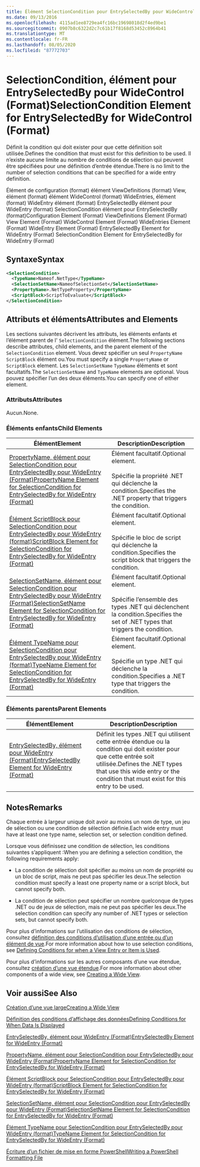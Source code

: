 ```yaml
---
title: Élément SelectionCondition pour EntrySelectedBy pour WideControl (format) | Microsoft Docs
ms.date: 09/13/2016
ms.openlocfilehash: 4115ad1ee8729ea4fc16bc19698018d2f4ed9be1
ms.sourcegitcommit: 0907b8c6322d2c7c61b17f8168d53452c8964b41
ms.translationtype: MT
ms.contentlocale: fr-FR
ms.lasthandoff: 08/05/2020
ms.locfileid: "87772703"
---
```

# <a name="selectioncondition-element-for-entryselectedby-for-widecontrol-format"></a><span data-ttu-id="5114a-102">SelectionCondition, élément pour EntrySelectedBy pour WideControl (Format)</span><span class="sxs-lookup"><span data-stu-id="5114a-102">SelectionCondition Element for EntrySelectedBy for WideControl (Format)</span></span>

<span data-ttu-id="5114a-103">Définit la condition qui doit exister pour que cette définition soit utilisée.</span><span class="sxs-lookup"><span data-stu-id="5114a-103">Defines the condition that must exist for this definition to be used.</span></span> <span data-ttu-id="5114a-104">Il n’existe aucune limite au nombre de conditions de sélection qui peuvent être spécifiées pour une définition d’entrée étendue.</span><span class="sxs-lookup"><span data-stu-id="5114a-104">There is no limit to the number of selection conditions that can be specified for a wide entry definition.</span></span>

<span data-ttu-id="5114a-105">Élément de configuration (format) élément ViewDefinitions (format) View, élément (format) élément WideControl (format) WideEntries, élément (format) WideEntry élément (format) EntrySelectedBy élément pour WideEntry (format) SelectionCondition élément pour EntrySelectedBy (format)</span><span class="sxs-lookup"><span data-stu-id="5114a-105">Configuration Element (Format) ViewDefinitions Element (Format) View Element (Format) WideControl Element (Format) WideEntries Element (Format) WideEntry Element (Format) EntrySelectedBy Element for WideEntry (Format) SelectionCondition Element for EntrySelectedBy for WideEntry (Format)</span></span>

## <a name="syntax"></a><span data-ttu-id="5114a-106">Syntaxe</span><span class="sxs-lookup"><span data-stu-id="5114a-106">Syntax</span></span>

```xml
<SelectionCondition>
  <TypeName>Nameof.NetType</TypeName>
  <SelectionSetName>NameofSelectionSet</SelectionSetName>
  <PropertyName>.NetTypeProperty</PropertyName>
  <ScriptBlock>ScriptToEvaluate</ScriptBlock>
</SelectionCondition>
```

## <a name="attributes-and-elements"></a><span data-ttu-id="5114a-107">Attributs et éléments</span><span class="sxs-lookup"><span data-stu-id="5114a-107">Attributes and Elements</span></span>

<span data-ttu-id="5114a-108">Les sections suivantes décrivent les attributs, les éléments enfants et l’élément parent de l' `SelectionCondition` élément.</span><span class="sxs-lookup"><span data-stu-id="5114a-108">The following sections describe attributes, child elements, and the parent element of the `SelectionCondition` element.</span></span> <span data-ttu-id="5114a-109">Vous devez spécifier un seul `PropertyName` `ScriptBlock` élément ou.</span><span class="sxs-lookup"><span data-stu-id="5114a-109">You must specify a single `PropertyName` or `ScriptBlock` element.</span></span> <span data-ttu-id="5114a-110">Les `SelectionSetName` `TypeName` éléments et sont facultatifs.</span><span class="sxs-lookup"><span data-stu-id="5114a-110">The `SelectionSetName` and `TypeName` elements are optional.</span></span> <span data-ttu-id="5114a-111">Vous pouvez spécifier l’un des deux éléments.</span><span class="sxs-lookup"><span data-stu-id="5114a-111">You can specify one of either element.</span></span>

### <a name="attributes"></a><span data-ttu-id="5114a-112">Attributs</span><span class="sxs-lookup"><span data-stu-id="5114a-112">Attributes</span></span>

<span data-ttu-id="5114a-113">Aucun.</span><span class="sxs-lookup"><span data-stu-id="5114a-113">None.</span></span>

### <a name="child-elements"></a><span data-ttu-id="5114a-114">Éléments enfants</span><span class="sxs-lookup"><span data-stu-id="5114a-114">Child Elements</span></span>

|<span data-ttu-id="5114a-115">Élément</span><span class="sxs-lookup"><span data-stu-id="5114a-115">Element</span></span>|<span data-ttu-id="5114a-116">Description</span><span class="sxs-lookup"><span data-stu-id="5114a-116">Description</span></span>|
|-------------|-----------------|
|[<span data-ttu-id="5114a-117">PropertyName, élément pour SelectionCondition pour EntrySelectedBy pour WideEntry (Format)</span><span class="sxs-lookup"><span data-stu-id="5114a-117">PropertyName Element for SelectionCondition for EntrySelectedBy for WideEntry (Format)</span></span>](./propertyname-element-for-selectioncondition-for-entryselectedby-for-wideentry-format.md)|<span data-ttu-id="5114a-118">Élément facultatif.</span><span class="sxs-lookup"><span data-stu-id="5114a-118">Optional element.</span></span><br /><br /> <span data-ttu-id="5114a-119">Spécifie la propriété .NET qui déclenche la condition.</span><span class="sxs-lookup"><span data-stu-id="5114a-119">Specifies the .NET property that triggers the condition.</span></span>|
|[<span data-ttu-id="5114a-120">Élément ScriptBlock pour SelectionCondition pour EntrySelectedBy pour WideEntry (format)</span><span class="sxs-lookup"><span data-stu-id="5114a-120">ScriptBlock Element for SelectionCondition for EntrySelectedBy for WideEntry (Format)</span></span>](./scriptblock-element-for-selectioncondition-for-entryselectedby-for-widecontrol-format.md)|<span data-ttu-id="5114a-121">Élément facultatif.</span><span class="sxs-lookup"><span data-stu-id="5114a-121">Optional element.</span></span><br /><br /> <span data-ttu-id="5114a-122">Spécifie le bloc de script qui déclenche la condition.</span><span class="sxs-lookup"><span data-stu-id="5114a-122">Specifies the script block that triggers the condition.</span></span>|
|[<span data-ttu-id="5114a-123">SelectionSetName, élément pour SelectionCondition pour EntrySelectedBy pour WideEntry (Format)</span><span class="sxs-lookup"><span data-stu-id="5114a-123">SelectionSetName Element for SelectionCondition for EntrySelectedBy for WideEntry (Format)</span></span>](./selectionsetname-element-for-selectioncondition-for-entryselectedby-for-wideentry-format.md)|<span data-ttu-id="5114a-124">Élément facultatif.</span><span class="sxs-lookup"><span data-stu-id="5114a-124">Optional element.</span></span><br /><br /> <span data-ttu-id="5114a-125">Spécifie l’ensemble des types .NET qui déclenchent la condition.</span><span class="sxs-lookup"><span data-stu-id="5114a-125">Specifies the set of .NET types that triggers the condition.</span></span>|
|[<span data-ttu-id="5114a-126">Élément TypeName pour SelectionCondition pour EntrySelectedBy pour WideEntry (format)</span><span class="sxs-lookup"><span data-stu-id="5114a-126">TypeName Element for SelectionCondition for EntrySelectedBy for WideEntry (Format)</span></span>](./typename-element-for-selectioncondition-for-entryselectedby-for-widecontrol-format.md)|<span data-ttu-id="5114a-127">Élément facultatif.</span><span class="sxs-lookup"><span data-stu-id="5114a-127">Optional element.</span></span><br /><br /> <span data-ttu-id="5114a-128">Spécifie un type .NET qui déclenche la condition.</span><span class="sxs-lookup"><span data-stu-id="5114a-128">Specifies a .NET type that triggers the condition.</span></span>|

### <a name="parent-elements"></a><span data-ttu-id="5114a-129">Éléments parents</span><span class="sxs-lookup"><span data-stu-id="5114a-129">Parent Elements</span></span>

|<span data-ttu-id="5114a-130">Élément</span><span class="sxs-lookup"><span data-stu-id="5114a-130">Element</span></span>|<span data-ttu-id="5114a-131">Description</span><span class="sxs-lookup"><span data-stu-id="5114a-131">Description</span></span>|
|-------------|-----------------|
|[<span data-ttu-id="5114a-132">EntrySelectedBy, élément pour WideEntry (Format)</span><span class="sxs-lookup"><span data-stu-id="5114a-132">EntrySelectedBy Element for WideEntry (Format)</span></span>](./entryselectedby-element-for-wideentry-format.md)|<span data-ttu-id="5114a-133">Définit les types .NET qui utilisent cette entrée étendue ou la condition qui doit exister pour que cette entrée soit utilisée.</span><span class="sxs-lookup"><span data-stu-id="5114a-133">Defines the .NET types that use this wide entry or the condition that must exist for this entry to be used.</span></span>|

## <a name="remarks"></a><span data-ttu-id="5114a-134">Notes</span><span class="sxs-lookup"><span data-stu-id="5114a-134">Remarks</span></span>

<span data-ttu-id="5114a-135">Chaque entrée à largeur unique doit avoir au moins un nom de type, un jeu de sélection ou une condition de sélection définie.</span><span class="sxs-lookup"><span data-stu-id="5114a-135">Each wide entry must have at least one type name, selection set, or selection condition defined.</span></span>

<span data-ttu-id="5114a-136">Lorsque vous définissez une condition de sélection, les conditions suivantes s’appliquent :</span><span class="sxs-lookup"><span data-stu-id="5114a-136">When you are defining a selection condition, the following requirements apply:</span></span>

- <span data-ttu-id="5114a-137">La condition de sélection doit spécifier au moins un nom de propriété ou un bloc de script, mais ne peut pas spécifier les deux.</span><span class="sxs-lookup"><span data-stu-id="5114a-137">The selection condition must specify a least one property name or a script block, but cannot specify both.</span></span>

- <span data-ttu-id="5114a-138">La condition de sélection peut spécifier un nombre quelconque de types .NET ou de jeux de sélection, mais ne peut pas spécifier les deux.</span><span class="sxs-lookup"><span data-stu-id="5114a-138">The selection condition can specify any number of .NET types or selection sets, but cannot specify both.</span></span>

<span data-ttu-id="5114a-139">Pour plus d’informations sur l’utilisation des conditions de sélection, consultez [définition des conditions d’utilisation d’une entrée ou d’un élément de vue](./defining-conditions-for-displaying-data.md).</span><span class="sxs-lookup"><span data-stu-id="5114a-139">For more information about how to use selection conditions, see [Defining Conditions for when a View Entry or Item is Used](./defining-conditions-for-displaying-data.md).</span></span>

<span data-ttu-id="5114a-140">Pour plus d’informations sur les autres composants d’une vue étendue, consultez [création d’une vue étendue](./creating-a-wide-view.md).</span><span class="sxs-lookup"><span data-stu-id="5114a-140">For more information about other components of a wide view, see [Creating a Wide View](./creating-a-wide-view.md).</span></span>

## <a name="see-also"></a><span data-ttu-id="5114a-141">Voir aussi</span><span class="sxs-lookup"><span data-stu-id="5114a-141">See Also</span></span>

[<span data-ttu-id="5114a-142">Création d’une vue large</span><span class="sxs-lookup"><span data-stu-id="5114a-142">Creating a Wide View</span></span>](./creating-a-wide-view.md)

[<span data-ttu-id="5114a-143">Définition des conditions d’affichage des données</span><span class="sxs-lookup"><span data-stu-id="5114a-143">Defining Conditions for When Data Is Displayed</span></span>](./defining-conditions-for-displaying-data.md)

[<span data-ttu-id="5114a-144">EntrySelectedBy, élément pour WideEntry (Format)</span><span class="sxs-lookup"><span data-stu-id="5114a-144">EntrySelectedBy Element for WideEntry (Format)</span></span>](./entryselectedby-element-for-wideentry-format.md)

[<span data-ttu-id="5114a-145">PropertyName, élément pour SelectionCondition pour EntrySelectedBy pour WideEntry (Format)</span><span class="sxs-lookup"><span data-stu-id="5114a-145">PropertyName Element for SelectionCondition for EntrySelectedBy for WideEntry (Format)</span></span>](./propertyname-element-for-selectioncondition-for-entryselectedby-for-wideentry-format.md)

[<span data-ttu-id="5114a-146">Élément ScriptBlock pour SelectionCondition pour EntrySelectedBy pour WideEntry (format)</span><span class="sxs-lookup"><span data-stu-id="5114a-146">ScriptBlock Element for SelectionCondition for EntrySelectedBy for WideEntry (Format)</span></span>](./scriptblock-element-for-selectioncondition-for-entryselectedby-for-widecontrol-format.md)

[<span data-ttu-id="5114a-147">SelectionSetName, élément pour SelectionCondition pour EntrySelectedBy pour WideEntry (Format)</span><span class="sxs-lookup"><span data-stu-id="5114a-147">SelectionSetName Element for SelectionCondition for EntrySelectedBy for WideEntry (Format)</span></span>](./selectionsetname-element-for-selectioncondition-for-entryselectedby-for-wideentry-format.md)

[<span data-ttu-id="5114a-148">Élément TypeName pour SelectionCondition pour EntrySelectedBy pour WideEntry (format)</span><span class="sxs-lookup"><span data-stu-id="5114a-148">TypeName Element for SelectionCondition for EntrySelectedBy for WideEntry (Format)</span></span>](./typename-element-for-selectioncondition-for-entryselectedby-for-widecontrol-format.md)

[<span data-ttu-id="5114a-149">Écriture d’un fichier de mise en forme PowerShell</span><span class="sxs-lookup"><span data-stu-id="5114a-149">Writing a PowerShell Formatting File</span></span>](./writing-a-powershell-formatting-file.md)
